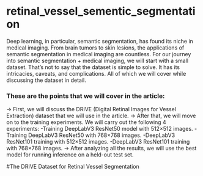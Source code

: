 # retinal_vessel_sementic_segmentation

Deep learning, in particular, semantic segmentation, has found its niche in medical imaging. From brain tumors to skin lesions, the applications of semantic segmentation in medical imaging are countless. For our journey into semantic segmentation + medical imaging, we will start with a small dataset. That’s not to say that the dataset is simple to solve. It has its intricacies, caveats, and complications. All of which we will cover while discussing the dataset in detail.

<h3> These are the points that we will cover in the article: </h3>
-> First, we will discuss the DRIVE (Digital Retinal Images for Vessel Extraction) dataset that we will use in the article.
-> After that, we will move on to the training experiments. We will carry out the following 4 experiments:
      -Training DeepLabV3 ResNet50 model with 512×512 images.
      -Training DeepLabV3 ResNet50 with 768×768 images.
      -DeepLabV3 ResNet101 training with 512×512 images.
      -DeepLabV3 ResNet101 training with 768×768 images.
-> After analyzing all the results, we will use the best model for running inference on a held-out test set.

#The DRIVE Dataset for Retinal Vessel Segmentation
